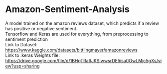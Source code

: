 # Amazon-Sentiment-Analysis
A model trained on the amazon reviews dataset, which predicts if a review has positive or negative sentiment.  
Tensorflow and Keras are used for everything, from preprocessing to sentiment prediction  
Link to Dataset:  https://www.kaggle.com/datasets/bittlingmayer/amazonreviews   
Link to .keras Weights file: https://drive.google.com/file/d/1BHqTRa6JKSIwwsrDE5isa0OwLMjc5gXs/view?usp=sharing  
